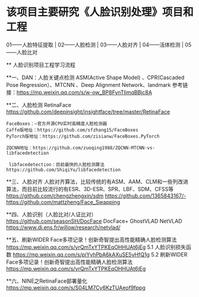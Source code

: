 
# 该项目主要研究《人脸识别处理》项目和工程

01——人脸特征提取
|
02——人脸检测
|
03——人脸对齐
|
04——活体检测
|
05——人脸比对



** 人脸识别项目工程学习流程

**一、DAN：人脸关键点检测
	ASM(Active Shape Model) 、CPR(Cascaded Pose Regression）、MTCNN 、Deep Alignment Network、landmark
	参考链接：https://mp.weixin.qq.com/s/w-ow_BP8FynTlimqBBjc8A
	
**二、人脸检测
	RetinaFace
	https://github.com/deepinsight/insightface/tree/master/RetinaFace

	FaceBoxes：—官方开源CPU实时高精度人脸检测器
	Caffe版地址：https://github.com/sfzhang15/FaceBoxes
	PyTorch版地址：https://github.com/zisianw/FaceBoxes.PyTorch
	
	ZQCNN地址：https://github.com/zuoqing1988/ZQCNN-MTCNN-vs-libfacedetection

	 libfacedetection：目前最快的人脸检测算法
	https://github.com/ShiqiYu/libfacedetection

**三、人脸对齐
	人脸对齐算法，比较传统的有ASM、AAM、CLM和一些列改进算法，而目前比较流行的有ESR、3D-ESR、SPR、LBF、SDM、CFSS等
	https://github.com/chengzhengxin/sdm
	https://github.com/1365843167/-
	https://github.com/mattzheng/Face_Swapping
	
**四、人脸识别（人脸比对/人证比对）
	https://github.com/seasonSH/DocFace
	DocFace+
	GhostVLAD
	NetVLAD
	https://www.di.ens.fr/willow/research/netvlad/

**五、刷新WIDER Face多项记录！创新奇智提出高性能精确人脸检测算法
	https://mp.weixin.qq.com/s/yrQmTxYTPKEqOHHUAt6jEg
	5.1 人脸识别损失函数
	https://mp.weixin.qq.com/s/piYyhPbA6kAXuSE5yHfQ1g
	5.2 刷新WIDER Face多项记录！创新奇智提出高性能精确人脸检测算法
	https://mp.weixin.qq.com/s/yrQmTxYTPKEqOHHUAt6jEg

**六、NINE之RetinaFace部署量化
	https://mp.weixin.qq.com/s/S04LM7Cy6KzTUAeof9fppg
